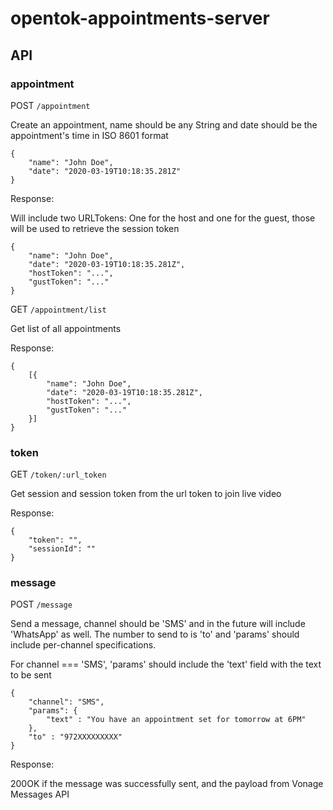# opentok-appointments-server

## API

### appointment

POST `/appointment`

Create an appointment, name should be any String and date should be the appointment's time in ISO 8601 format

```
{
    "name": "John Doe",
    "date": "2020-03-19T10:18:35.281Z"
}
```


Response:

Will include two URLTokens: One for the host and one for the guest, those will be used to retrieve the session token

```
{
    "name": "John Doe",
    "date": "2020-03-19T10:18:35.281Z",
    "hostToken": "...",
    "gustToken": "..."
}
```

GET `/appointment/list`

Get list of all appointments

Response:

```
{
    [{
        "name": "John Doe",
        "date": "2020-03-19T10:18:35.281Z",
        "hostToken": "...",
        "gustToken": "..."
    }]
}

```

### token

GET `/token/:url_token`

Get session and session token from the url token to join live video

Response:

```
{
    "token": "",
    "sessionId": ""
}

```

### message

POST `/message`

Send a message, channel should be 'SMS' and in the future will include 'WhatsApp' as well. The number to send to is 'to' and 'params' should include per-channel specifications.

For channel === 'SMS', 'params' should include the 'text' field with the text to be sent

```
{
    "channel": "SMS",
    "params": {
        "text" : "You have an appointment set for tomorrow at 6PM"
    },
    "to" : "972XXXXXXXXX"
}
```

Response:

200OK if the message was successfully sent, and the payload from Vonage Messages API
